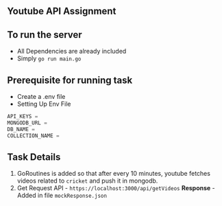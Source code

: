 ## Youtube API Assignment

## To run the server 
* All Dependencies are already included
* Simply `go run main.go`

## Prerequisite for running task
* Create a .env file
* Setting Up Env File
```javascript
API_KEYS =
MONGODB_URL =
DB_NAME =
COLLECTION_NAME = 
```

## Task Details
1. GoRoutines is added so that after every 10 minutes, youtube fetches videos related to `cricket` and push it in mongodb.
2. Get Request API - `https://localhost:3000/api/getVideos`
**Response** - Added in file `mockResponse.json`

